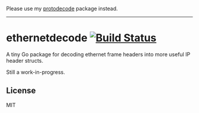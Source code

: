 Please use my [protodecode](https://github.com/PreetamJinka/protodecode) package instead.

----

ethernetdecode [![Build Status](https://drone.io/github.com/PreetamJinka/ethernetdecode/status.png)](https://drone.io/github.com/PreetamJinka/ethernetdecode/latest)
====

A tiny Go package for decoding ethernet frame headers into
more useful IP header structs.

Still a work-in-progress.

License
----
MIT
